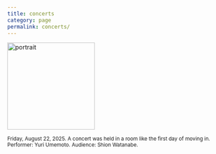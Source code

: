```yaml
---
title: concerts
category: page
permalink: concerts/
---
```

<img src="https://www.yuriumemoto.com/pics/20250822.jpeg" alt="portrait" width="200">  

<small>Friday, August 22, 2025. A concert was held in a room like the first day of moving in.</small>  
<small>Performer: Yuri Umemoto. Audience: Shion Watanabe.</small>  
